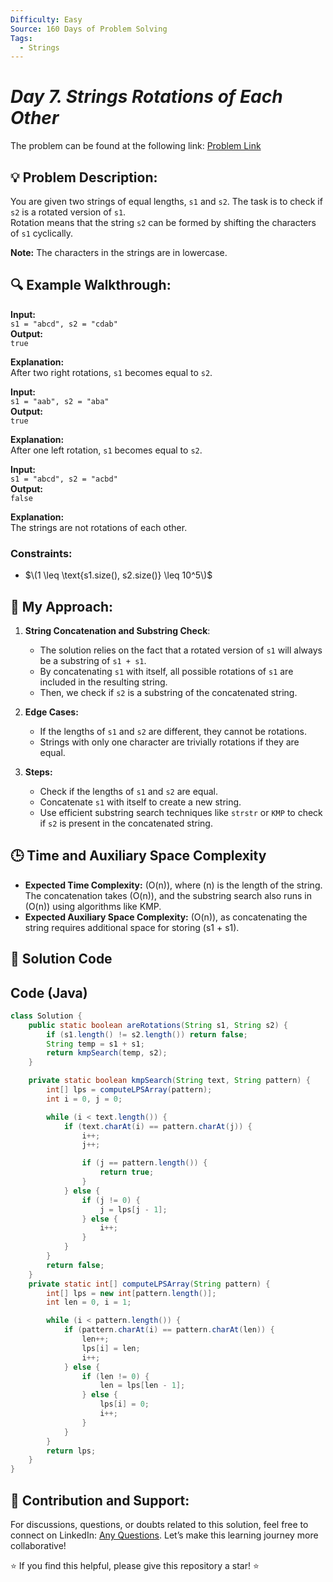 ```yaml
---
Difficulty: Easy  
Source: 160 Days of Problem Solving  
Tags:
  - Strings
---
```



#  _Day 7. Strings Rotations of Each Other_ 


The problem can be found at the following link: [Problem Link](https://www.geeksforgeeks.org/batch/gfg-160-problems/track/string-gfg-160/problem/check-if-strings-are-rotations-of-each-other-or-not-1587115620)

## 💡 **Problem Description:**

You are given two strings of equal lengths, `s1` and `s2`. The task is to check if `s2` is a rotated version of `s1`.  
Rotation means that the string `s2` can be formed by shifting the characters of `s1` cyclically.

**Note:** The characters in the strings are in lowercase.

## 🔍 **Example Walkthrough:**

**Input:**  
`s1 = "abcd", s2 = "cdab"`  
**Output:**  
`true`  

**Explanation:**  
After two right rotations, `s1` becomes equal to `s2`.

**Input:**  
`s1 = "aab", s2 = "aba"`  
**Output:**  
`true`  

**Explanation:**  
After one left rotation, `s1` becomes equal to `s2`.

**Input:**  
`s1 = "abcd", s2 = "acbd"`  
**Output:**  
`false`  

**Explanation:**  
The strings are not rotations of each other.

### Constraints:
- $\(1 \leq \text{s1.size(), s2.size()} \leq 10^5\)$


## 🎯 **My Approach:**

1. **String Concatenation and Substring Check**:  
   - The solution relies on the fact that a rotated version of `s1` will always be a substring of `s1 + s1`.  
   - By concatenating `s1` with itself, all possible rotations of `s1` are included in the resulting string.  
   - Then, we check if `s2` is a substring of the concatenated string.

2. **Edge Cases:**  
   - If the lengths of `s1` and `s2` are different, they cannot be rotations.  
   - Strings with only one character are trivially rotations if they are equal.

3. **Steps:**  
   - Check if the lengths of `s1` and `s2` are equal.  
   - Concatenate `s1` with itself to create a new string.  
   - Use efficient substring search techniques like `strstr` or `KMP` to check if `s2` is present in the concatenated string.


## 🕒 **Time and Auxiliary Space Complexity** 

- **Expected Time Complexity:** \(O(n)\), where \(n\) is the length of the string. The concatenation takes \(O(n)\), and the substring search also runs in \(O(n)\) using algorithms like KMP.  
- **Expected Auxiliary Space Complexity:** \(O(n)\), as concatenating the string requires additional space for storing \(s1 + s1\).

## 📝 **Solution Code**


## Code (Java)

```java
class Solution {
    public static boolean areRotations(String s1, String s2) {
        if (s1.length() != s2.length()) return false;
        String temp = s1 + s1;
        return kmpSearch(temp, s2);
    }

    private static boolean kmpSearch(String text, String pattern) {
        int[] lps = computeLPSArray(pattern); 
        int i = 0, j = 0;

        while (i < text.length()) {
            if (text.charAt(i) == pattern.charAt(j)) {
                i++;
                j++;

                if (j == pattern.length()) {
                    return true; 
                }
            } else {
                if (j != 0) {
                    j = lps[j - 1];
                } else {
                    i++;
                }
            }
        }
        return false;
    }
    private static int[] computeLPSArray(String pattern) {
        int[] lps = new int[pattern.length()];
        int len = 0, i = 1;

        while (i < pattern.length()) {
            if (pattern.charAt(i) == pattern.charAt(len)) {
                len++;
                lps[i] = len;
                i++;
            } else {
                if (len != 0) {
                    len = lps[len - 1];
                } else {
                    lps[i] = 0;
                    i++;
                }
            }
        }
        return lps;
    }
}
```

## 🎯 **Contribution and Support:**

For discussions, questions, or doubts related to this solution, feel free to connect on LinkedIn: [Any Questions](https://www.linkedin.com/in/sanjana-yadav007). Let’s make this learning journey more collaborative!

⭐ If you find this helpful, please give this repository a star! ⭐

